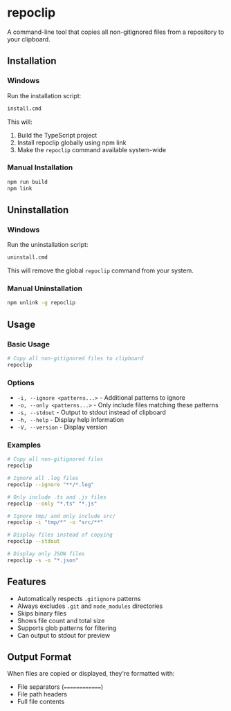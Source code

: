 # repoclip

A command-line tool that copies all non-gitignored files from a repository to your clipboard.

## Installation

### Windows
Run the installation script:
```cmd
install.cmd
```

This will:
1. Build the TypeScript project
2. Install repoclip globally using npm link
3. Make the `repoclip` command available system-wide

### Manual Installation
```bash
npm run build
npm link
```

## Uninstallation

### Windows
Run the uninstallation script:
```cmd
uninstall.cmd
```

This will remove the global `repoclip` command from your system.

### Manual Uninstallation
```bash
npm unlink -g repoclip
```

## Usage

### Basic Usage
```bash
# Copy all non-gitignored files to clipboard
repoclip
```

### Options

- `-i, --ignore <patterns...>` - Additional patterns to ignore
- `-o, --only <patterns...>` - Only include files matching these patterns
- `-s, --stdout` - Output to stdout instead of clipboard
- `-h, --help` - Display help information
- `-V, --version` - Display version

### Examples

```bash
# Copy all non-gitignored files
repoclip

# Ignore all .log files
repoclip --ignore "**/*.log"

# Only include .ts and .js files
repoclip --only "*.ts" "*.js"

# Ignore tmp/ and only include src/
repoclip -i "tmp/*" -o "src/**"

# Display files instead of copying
repoclip --stdout

# Display only JSON files
repoclip -s -o "*.json"
```

## Features

- Automatically respects `.gitignore` patterns
- Always excludes `.git` and `node_modules` directories
- Skips binary files
- Shows file count and total size
- Supports glob patterns for filtering
- Can output to stdout for preview

## Output Format

When files are copied or displayed, they're formatted with:
- File separators (`============`)
- File path headers
- Full file contents
